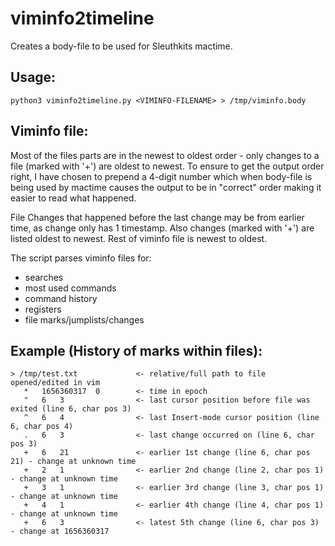 # viminfo2timeline

Creates a body-file to be used for Sleuthkits mactime.

## Usage:

    python3 viminfo2timeline.py <VIMINFO-FILENAME> > /tmp/viminfo.body

## Viminfo file:

Most of the files parts are in the newest to oldest order - only changes to a file (marked with '+') are oldest to newest.
To ensure to get the output order right, I have chosen to prepend a 4-digit number which when body-file is being used by mactime causes the output to be in "correct" order making it easier to read what happened.

File Changes that happened before the last change may be from earlier time, as change only has 1 timestamp. Also changes (marked with '+') are listed oldest to newest. Rest of viminfo file is newest to oldest.

The script parses viminfo files for:

- searches
- most used commands
- command history
- registers
- file marks/jumplists/changes

## Example (History of marks within files):

    > /tmp/test.txt				<- relative/full path to file opened/edited in vim
       *   1656360317  0        <- time in epoch
       "   6   3				<- last cursor position before file was exited (line 6, char pos 3)
       ^   6   4				<- last Insert-mode cursor position (line 6, char pos 4)
       .   6   3				<- last change occurred on (line 6, char pos 3)
       +   6   21				<- earlier 1st change (line 6, char pos 21) - change at unknown time
       +   2   1				<- earlier 2nd change (line 2, char pos 1) - change at unknown time
       +   3   1				<- earlier 3rd change (line 3, char pos 1) - change at unknown time
       +   4   1				<- earlier 4th change (line 4, char pos 1) - change at unknown time
       +   6   3				<- latest 5th change (line 6, char pos 3) - change at 1656360317
